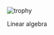<!-- [![Hits](https://hits.seeyoufarm.com/api/count/incr/badge.svg?url=https%3A%2F%2Fgithub.com%2FJalbin1307&count_bg=%2363D133&title_bg=%23555555&icon=&icon_color=%23C0AEAE&title=%F0%9F%8C%8F+Visits&edge_flat=false)](https://github.com/Jalbin1307) -->
<!-- [![Jalbin's GitHub stats](https://github-readme-stats.vercel.app/api?username=Jalbin1307)](https://github.com/anuraghazra/github-readme-stats) -->
<!-- ![trophy](https://github-profile-trophy.vercel.app/?username=Jalbin1307&title=Commit,Repo,MultiLang&theme=juicyfresh) -->
![trophy](https://github-profile-trophy.vercel.app/?username=Jalbin1307&&rank=AAA&theme=juicyfresh)
<!-- ![trophy](https://github-profile-trophy.vercel.app/?username=Jalbin1307&theme=juicyfresh) -->
<!-- ![Top Langs](https://github-readme-stats.vercel.app/api/top-langs/?username=Jalbin1307&layout=compact) -->
<!--
**Jalbin1307/Jalbin1307** is a ✨ _special_ ✨ repository because its `README.md` (this file) appears on your GitHub profile.

Here are some ideas to get you started:

- 🔭 I’m currently working on ...
- 🌱 I’m currently learning ...
- 👯 I’m looking to collaborate on ...
- 🤔 I’m looking for help with ...
- 💬 Ask me about ...
- 📫 How to reach me: ...
- 😄 Pronouns: ...
- ⚡ Fun fact: ...
-->
Linear algebra
